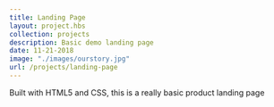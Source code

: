 ```yaml
---
title: Landing Page
layout: project.hbs
collection: projects
description: Basic demo landing page 
date: 11-21-2018
image: "./images/ourstory.jpg"
url: /projects/landing-page
---
```


Built with HTML5 and CSS, this is a really basic product landing page 
